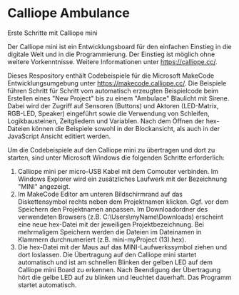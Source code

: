 # Calliope Ambulance
Erste Schritte mit Calliope mini

Der Calliope mini ist ein Entwicklungsboard für den einfachen Einstieg in die digitale Welt und in die Programmierung. Der Einstieg ist möglich ohne weitere Vorkenntnisse. Weitere Informationen unter https://calliope.cc/.

Dieses Respository enthält Codebeispiele für die Microsoft MakeCode Entwicklungsumgebung unter https://makecode.calliope.cc/. Die Beispiele führen Schritt für Schritt vom automatisch erzeugten Beispielcode beim Erstellen eines "New Project" bis zu einem "Ambulace" Blaulicht mit Sirene. Dabei wird der Zugriff auf Sensoren (Buttons) und Aktoren (LED-Matrix, RGB-LED, Speaker) eingeführt sowie die Verwendung von Schleifen, Logikbausteinen, Zeitgliedern und Variablen. Nach dem Öffnen der hex-Dateien können die Beispiele sowohl in der Blockansicht, als auch in der JavaScript Ansicht editiert werden.

Um die Codebeispiele auf den Calliope mini zu übertragen und dort zu starten, sind unter Microsoft Windows die folgenden Schritte erforderlich:
1. Calliope mini per micro-USB Kabel mit dem Comouter verbinden. Im Windows Explorer wird ein zusätzliches Laufwerk mit der Bezeichnung "MINI" angezeigt.
2. Im MakeCode Editor am unteren Bildschirmrand auf das Diskettensymbol rechts neben dem Projektnamen klicken. Ggf. vor dem Speichern den Projektnamen anpassen. Im Downloadordner des verwendeten Browsers (z.B. C:\Users\myName\Downloads) erscheint eine neue hex-Datei mit der jeweiligen Projektbezeichnung. Bei mehrmaligem Speichern werden die Dateien im Dateinamen in Klammern durchnumeriert (z.B. mini-myProject (13).hex).
3. Die hex-Datei mit der Maus auf das MINI-Laufwerkssymbol ziehen und dort loslassen. Die Übertragung auf den Calliope mini startet automatisch und ist am schnellen Blinken der gelben LED auf dem Calliope mini Board zu erkennen. Nach Beendigung der Übertragung hört die gelbe LED auf zu blinken und leuchtet dauerhaft. Das Programm startet automatisch.
